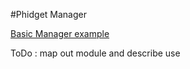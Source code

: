 #Phidget Manager

[Basic Manager example](https://github.com/RIAEvangelist/node-phidget-API/blob/master/examples/manager.js)

ToDo : map out module and describe use